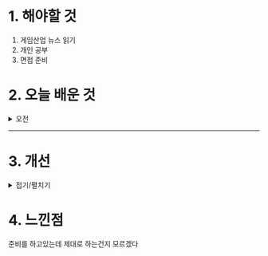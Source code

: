 
# 1. 해야할 것

1. 게임산업 뉴스 읽기 
2. 개인 공부  
3. 면접 준비



# 2. 오늘 배운 것

<details>
<summary>오전</summary>

## 오늘의 뉴스
11월 26일 화요일 오늘의 게임 뉴스

■ 픽셀 미소녀 수집형 RPG '걸스나이츠', 국내 정식 출시
게임펍은 11월 26일, 자사가 서비스하고 초콜릿소프트가 개발한 픽셀 미소녀 수집형 RPG '걸스나이츠'의 국내 정식 서비스를 시작했습니다. 이 게임은 2D 캐릭터 기반의 방치형 머지 RPG '합성소녀'의 후속작으로, 도트 일러스트와 SD 캐릭터로 구현된 40여 종의 소녀 기사단을 수집하고 육성하는 재미를 제공합니다. 출시를 기념하여 사전 예약자 및 접속 유저들에게 루비, 골드, 소환권 등을 지급하며, 다양한 이벤트를 통해 SSR 캐릭터와 전용 장비 등을 획득할 수 있습니다.  

■ 12년 만에 귀환, '카르페디엠' CBT 참가자 모집
세시소프트는 2006년부터 2012년까지 서비스된 온라인 게임 '카르페디엠'의 재개를 발표하고, 12월 5일부터 9일까지 클로즈 베타 테스트(CBT)를 진행합니다. 이번 CBT 참가자는 공식 홈페이지를 통해 모집하며, 설문조사와 레벨 달성 이벤트를 통해 신세계 상품권 등 다양한 선물을 받을 수 있습니다. '카르페디엠'은 '라이딩 배틀'과 '퍼제션(합체)' 시스템 등 독특한 콘텐츠로 차별화된 재미를 제공합니다. 

■ 엠게임, '열혈강호' 원작자와 함께 한국만화가협회 공동 후원
엠게임은 '열혈강호 온라인'의 원작자인 양재현, 전극진 작가와 함께 한국만화가협회에 1천만 원을 공동 후원했습니다. 이번 후원은 '열혈강호' 연재 30주년과 게임 서비스 20주년을 기념하여 국내 만화가들의 창작 활동을 지원하고 한국 만화 산업의 발전에 기여하기 위해 마련되었습니다. 한국만화가협회 신일숙 회장은 이번 후원이 국내 만화가들에게 큰 힘이 될 것이라며 감사의 뜻을 전했습니다.  

■ 젠지, 2025 LoL팀 ‘기-캐-쵸-룰-듀’ 완전체 첫 출격
젠지 이스포츠는 2025년 리그 오브 레전드 팀 로스터를 공개하며, '기인' 김기인, '캐니언' 김건부, '쵸비' 정지훈과 재계약을 체결하고, '룰러' 박재혁과 '듀로' 주민규를 새롭게 영입했습니다. 특히, '쵸비'와 '룰러'는 이스포츠 역대 최장인 3년 계약을 맺어 팀에 대한 신뢰를 보여주었습니다. 선수들은 이번 로스터에 대한 기대감을 나타내며, 2025년 시즌에서의 활약을 다짐했습니다.  

■ 오픈월드 좀비 생존 게임 '좀버랜드' 2025년 출시 예고
글로벌 게임 개발 스튜디오 퀀텀 쿼크스는 오픈월드 생존 좀비 게임 '좀버랜드'를 2025년 스팀을 통해 출시할 예정입니다. 이 게임은 붉은 비로 인해 인류와 동식물이 좀비화된 세계에서 생존자들이 협력하여 살아남는 이야기를 다루며, 감염 후 좀비로서의 삶을 체험하는 독특한 플레이를 제공합니다. 또한, 다양한 아이템 조합을 통한 크래프팅 시스템과 몰입감 높은 인터랙티브 환경을 특징으로 합니다.  

■ 스카이를 사랑하는 팬들을 위한 행사, '협력의 날'
글로벌 독립 게임 개발사 댓게임컴퍼니는 11월 23일과 24일, 서울 워커힐호텔 빛의 라운지에서 '스카이 – 빛의 아이들'의 오프라인 이벤트 'Sky 협력의 날'을 개최했습니다. 이번 행사는 세실 킴 아트 디렉터의 강연, 참가자들의 그리기 실습, 스페셜 게스트와의 사진 촬영 등으로 구성되었으며, 참가자들에게 스카이 굿즈와 아트북 사인본 등이 제공되었습니다. 다니엘 리 한국 마케팅 담당자는 "한국 유저들이 현실에서도 스카이의 따뜻한 세계를 경험하고 특별한 추억을 쌓았기를 바란다"고 전했습니다.  

■ 미라클 플레이, 엔클라우드24 파트너십 체결 "글로벌 e스포츠 경쟁력 강화"
미라클 플레이(Miracle Play)는 글로벌 IT 인프라 및 게임 솔루션 전문 기업 엔클라우드24(Ncloud24)와 파트너십을 체결하여, 포톤 서버(Photon Server)와 포톤 게임잼(Photon Game Jam)을 활용한 멀티플레이어 게임 개발 및 운영 역량을 강화합니다. 이를 통해 미라클 플레이는 멀티플레이어 게임 개발 시간 단축과 서버 운용 비용 절감 등 개발 생산성을 높이고, 글로벌 시장 경쟁력을 강화할 계획입니다. 엔클라우드24는 포톤 기술의 강력한 성능과 안정성을 활용하여 게임 개발사 및 플랫폼 운영자들에게 확장 가능하고 안정적인 서비스를 제공합니다.  

■ 미라클 플레이, '라그나로크: 몬스터 월드' 온보딩 파트너십 체결
미라클 플레이(Miracle Play)는 '라그나로크: 몬스터 월드'와 온보딩 파트너십을 체결하여, 동남아시아를 포함한 글로벌 유저들에게 강화된 e스포츠 토너먼트 경험을 제공합니다. 미라클 플레이는 블록체인 기반의 e스포츠 토너먼트 플랫폼으로, 유저 주도의 공정하고 유연한 생태계를 구축하고 있습니다. '라그나로크: 몬스터 월드'는 라그나로크 IP를 계승한 모바일 전략 게임으로, 타워 디펜스와 몬스터 수집 요소를 결합한 실시간 PvP 전투를 특징으로 합니다.  

■ 위믹스 재단, 토에이 애니메이션과 블록체인 게임 개발 MOU 체결
위믹스 재단이 일본의 토에이 애니메이션과 블록체인 게임 '덴덴가든(DenDenGarden, 가칭)' 개발을 위한 양해각서(MOU)를 체결했습니다. '덴덴가든'은 토에이 애니메이션과 웹3 전문 회사 스트라타가 추진 중인 글로벌 IP 프로젝트 '덴데카덴(DenDekaDen)'의 일환으로, 팬들의 응원을 받아 신으로 변해가는 7명의 캐릭터 이야기를 애니메이션과 NFT 등으로 제작하고 있습니다. 위메이드는 자사의 개발 및 운영 노하우를 토에이 애니메이션에 전수하여 '덴덴가든'의 성공적인 론칭과 서비스를 위해 협력할 계획입니다.  

■ 슈퍼플래닛, 모바일 방치형 MMORPG ‘열렙!’ 한국 출시
슈퍼플래닛은 네이버웹툰 '열렙전사' IP를 기반으로 한 방치형 MMORPG '열렙!'을 11월 25일 국내 주요 앱 마켓에 정식 출시했습니다. 이 게임은 방치형 시스템과 거래소 및 파밍 요소를 결합하여 새로운 게임 경험을 제공합니다. 출시를 기념하여 11월 27일부터 인게임 이벤트 '하트히터의 감기 치료 대작전'을 진행하며, 다양한 임무와 미니게임을 통해 유용한 아이템을 획득할 수 있습니다.  

■ 스타일리시하게! '슈퍼바이브', 성수동에 게임 라운지 오픈
넥슨은 11월 23일부터 성수동 피치스 도원에서 '슈퍼바이브'를 주제로 한 팝업 이벤트 '슈퍼바이브 게임 라운지 in 성수'를 오픈했습니다. 방문객들은 게임의 스타일리시한 감성을 체험할 수 있으며, 다양한 상시 이벤트와 리그 이벤트 경기에 참여할 수 있습니다. 특히, 12월 13일부터는 '슈퍼바이브 라운지 리그 이벤트'가 진행되어 우승 팀에게 90만 원 상당의 게이밍 의자가 제공됩니다.  

■ 강수진 교수 등 유명 성우진 출동, 'AGF 2024' 12월 개최
12월 7일과 8일, 일산 킨텍스에서 열리는 'AGF 2024'에 강수진 교수 등 유명 성우진이 참여합니다. 강수진 교수는 '원피스' 25주년 기념 스테이지에서 루피의 목소리로 팬들과 소통할 예정이며, '괴수 8호' 스테이지에는 박준원 성우가 참여합니다. 또한, 한국방송예술진흥원 성우계열 재학생들이 공식 스태프로 활동하며 현장 경험을 쌓을 예정입니다.  

■ '조선협객전2M', 25일 정식 출시
스마트나우는 11월 25일, 모바일 MMORPG '조선협객전2M'을 구글 플레이, 애플 앱스토어, 원스토어, 갤럭시스토어에 정식 출시했습니다. 이 게임은 역사적 세계관을 바탕으로 협객단의 일원이 되어 조선을 건국하는 스토리를 담고 있으며, 풀 3D 그래픽과 유저 친화적 시스템으로 업그레이드되었습니다. 향후 신규 지역 '구월산', '지리산' 등의 추가와 다양한 콘텐츠 업데이트가 예정되어 있습니다.  

</details>

****


# 3. 개선


<details>
<summary>접기/펼치기</summary>


</details>



# 4. 느낀점
준비를 하고있는데 제대로 하는건지 모르겠다


